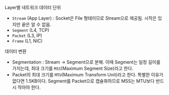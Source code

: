 Layer별 네트워크 데이터 단위

- `Stream` (App Layer) : Socket은 File 형태이므로 Stream으로 제공됨. 시작은 있지만 끝은 알 수 없음.
- `Segment` (L4, TCP)
- `Packet` (L3, IP)
- `Frame` (L1, NIC)

데이터 변환

- Segmentation : Stream → Segment으로 분해. 이때 Segment는 일정 길이를 가지는데, 최대 크기를 `MSS`(Maximum Segment Size)라고 한다.
- Packet의 최대 크기를 `MTU`(Maximum Transform Unit)라고 한다. 특별한 이유가 없다면 1.5KB이다. Segment를 Packet으로 캡슐화하므로 MSS는 MTU보다 반드시 작아야 한다.